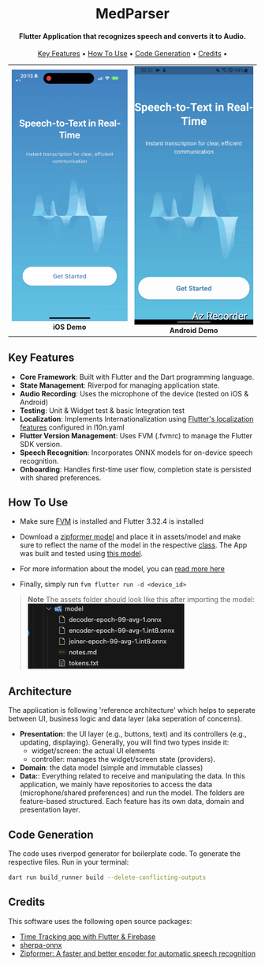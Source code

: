<h1 align="center">
  MedParser
</h1>

<h4 align="center">Flutter Application that recognizes speech and converts it to Audio.</h4>

<p align="center">
  <a href="#key-features">Key Features</a> •
  <a href="#how-to-use">How To Use</a> •
  <a href="#code-generation">Code Generation</a> •
  <a href="#credits">Credits</a> •
</p>

<center>
<table>
  <tr>
    <td align="center">
      <img src="readme_assets/ios_demo.gif" alt="iosgif" /><br/>
      <b>iOS Demo</b>
    </td>
    <td align="center">
      <img src="readme_assets/android_demo.gif" alt="androidgif" /><br/>
      <b>Android Demo</b>
    </td>
  </tr>
</table>
</center>

## Key Features
* **Core Framework**: Built with Flutter and the Dart programming language.
* **State Management**: Riverpod for managing application state.
* **Audio Recording**: Uses the microphone of the device (tested on iOS & Android)
* **Testing**: Unit & Widget test & basic Integration test
* **Localization**: Implements Internationalization using [Flutter's localization features](https://docs.flutter.dev/ui/accessibility-and-internationalization/internationalization) configured in l10n.yaml
* **Flutter Version Management**: Uses FVM (.fvmrc) to manage the Flutter SDK version.
* **Speech Recognition**: Incorporates ONNX models for on-device speech recognition.
* **Onboarding**: Handles first-time user flow, completion state is persisted with shared preferences.

## How To Use

- Make sure [FVM](https://fvm.app) is installed and Flutter 3.32.4 is installed
- Download a [zipformer model](https://github.com/k2-fsa/sherpa-onnx/releases/tag/asr-models) and place it in assets/model and make sure to reflect the name of the model in the respective [class](link-to-class). The App was built and tested using [this model](https://github.com/k2-fsa/sherpa-onnx/releases/download/asr-models/sherpa-onnx-streaming-zipformer-bilingual-zh-en-2023-02-20-mobile.tar.bz2). 

- For more information about the model, you can [read more here](https://github.com/k2-fsa/sherpa-onnx/releases/download/asr-models/sherpa-onnx-streaming-zipformer-bilingual-zh-en-2023-02-20-mobile.tar.bz2)
- Finally, simply run `fvm flutter run -d <device_id>`

> **Note**
> The assets folder should look like this after importing the model:
![alt text](readme_assets/assets_folder_example.png)

## Architecture
The application is following 'reference architecture' which helps to seperate between UI, business logic and data layer (aka seperation of concerns).
- **Presentation**: the UI layer (e.g., buttons, text) and its controllers (e.g., updating, displaying). Generally, you will find two types inside it:
  - widget/screen: the actual UI elements
  - controller: manages the widget/screen state (providers). 
- **Domain**: the data model (simple and immutable classes)
- **Data:**: Everything related to receive and manipulating the data. In this application, we mainly have repositories to access the data (microphone/shared preferences) and run the model.
The folders are feature-based structured. Each feature has its own data, domain and presentation layer. 

## Code Generation
The code uses riverpod generator for boilerplate code. To generate the respective files. Run in your terminal:
```bash
dart run build_runner build --delete-conflicting-outputs
```

## Credits

This software uses the following open source packages:

- [Time Tracking app with Flutter & Firebase](https://github.com/bizz84/starter_architecture_flutter_firebase/tree/master)
- [sherpa-onnx](https://github.com/k2-fsa/sherpa-onnx/tree/master)
- [Zipformer: A faster and better encoder for automatic speech recognition](https://arxiv.org/abs/2310.11230)